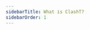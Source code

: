 ```yaml
---
sidebarTitle: What is ClashT?
sidebarOrder: 1
---
```


<!-- This file is used as a dummy sidebar item that always links to / -->
